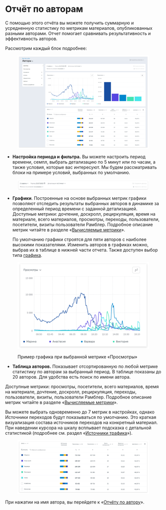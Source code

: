 # Отчёт по авторам

С помощью этого отчёта вы можете получить суммарную и усредненную статистику по метрикам материалов, опубликованных разными авторами. Отчет помогает сравнивать результативность и эффективность авторов.

Рассмотрим каждый блок подробнее:

<figure><img src="../../../.gitbook/assets/1 (10).png" alt=""><figcaption></figcaption></figure>

* **Настройка периода и фильтра.** Вы можете настроить период времени, семпл, выбрать детализацию по 5 минут или по часам, а также условия, которые вас интересуют. Мы будем рассматривать блоки на примере условий, выбранных по умолчанию.

<figure><img src="../../../.gitbook/assets/2 (12).png" alt=""><figcaption></figcaption></figure>

*   **Графики**. Построенные на основе выбранных метрик графики позволяют отследить результаты выбранных авторов в динамике за определенный период времени с заданной детализацией. Доступные метрики: дочтение, доскролл, рециркуляция, время на материале, всего материалов, просмотры, переходы, пользователи, посетители, визиты пользователи Рамблер. Подробное описание метрик читайте в разделе «[Вычисляемые метрики](../../metriki-analitiki/vychislyaemye-metriki.md)».

    По умолчанию графики строятся для пяти авторов с наиболее высокими показателями. Изменить авторов в графиках можно, выбрав их в таблице в нижней части отчета. Также доступен выбор типа [графика](../../instrumenty-analitiki/grafiki-i-tablicy.md).

<figure><img src="../../../.gitbook/assets/3 (10).png" alt=""><figcaption><p>Пример графика при выбранной метрике «Просмотры»</p></figcaption></figure>

* **Таблица авторов.** Показывает отсортированную по любой метрике статистику по авторам за выбранный период. В таблице показаны до 20 авторов. Для удобства есть поиск по имени автора.

Доступные метрики: просмотры, посетители, всего материалов, время на материале, дочтение, доскролл, рециркуляция, переходы, пользователи, визиты, пользователи Рамблер. Подробное описание метрик читайте в разделе «[Вычисляемые метрики](../../metriki-analitiki/vychislyaemye-metriki.md)».

Вы можете выбрать одновременно до 7 метрик в настройках, однако Источники переходов будут показываться по умолчанию. Это краткая визуализация состава источников переходов на конкретный материал. При наведении курсора на шкалу всплывает подсказка с детальной статистикой (подробнее см. раздел «[Источники трафика](../bazovye-otchety/istochniki.md)»).

<figure><img src="../../../.gitbook/assets/4 (9).png" alt=""><figcaption></figcaption></figure>

При нажатии на имя автора, вы перейдете к «[Отчёту по автору](otchyot-po-avtoru.md)».
